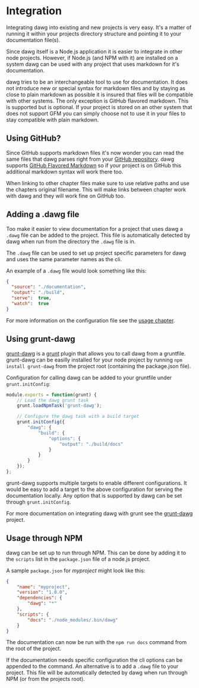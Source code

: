 # Integration

Integrating dawg into existing and new projects is very easy. It's a matter of running it within your
projects directory structure and pointing it to your documentation file(s).

Since dawg itself is a Node.js application it is easier to integrate in other node projects. However,
if Node.js (and NPM with it) are installed on a system dawg can be used with any project that uses
markdown for it's documentation.

dawg tries to be an interchangeable tool to use for documentation. It does not introduce new or
special syntax for markdown files and by staying as close to plain markdown as possible
it is insured that files will be compatible with other systems. The only exception is GitHub
flavored markdown. This is supported but is optional. If your project is stored on an other
system that does not support GFM you can simply choose not to use it in your files to stay
compatible with plain markdown.

## Using GitHub?

Since GitHub supports markdown files it's now wonder you can read the same files
that dawg parses right from your [GitHub repository](https://github.com/mattijs/dawg/tree/master/docs).
dawg supports [GitHub Flavored Markdown](http://github.github.com/github-flavored-markdown/) so if
your project is on GitHub this additional markdown syntax will work there too.

When linking to other chapter files make sure to use relative paths and use the chapters original filename.
This will make links between chapter work with dawg and they will work fine on GitHub too.

## Adding a .dawg file

Too make it easier to view documentation for a project that uses dawg a `.dawg` file can be added to the project.
This file is automatically detected by dawg when run from the directory the `.dawg` file is in.

The `.dawg` file can be used to set up project specific parameters for dawg and uses the same parameter
names as the cli.

An example of a `.dawg` file would look something like this:
```json
{
  "source": "./documentation",
  "output": "./build",
  "serve":  true,
  "watch":  true
}
```

For more information on the configuration file see the [usage chapter](02-usage.md#configuration-file).

## Using grunt-dawg

[grunt-dawg](https://github.com/mattijs/grunt-dawg) is a [grunt](http://gruntjs.com) plugin that allows
you to call dawg from a gruntfile. grunt-dawg can be easilly installed for your node project by running
`npm install grunt-dawg` from the project root (containing the package.json file).

Configuration for calling dawg can be added to your gruntfile under `grunt.initConfig`:

```javascript
module.exports = function(grunt) {
    // Load the dawg grunt task
    grunt.loadNpmTask('grunt-dawg');

    // Configure the dawg task with a build target
    grunt.initConfig({
        "dawg": {
            "build": {
                "options": {
                    "output": "./build/docs"
                }
            }
        }
    });
};
```

grunt-dawg supports multiple targets to enable different configurations. It would be easy to add a
target to the above configuration for serving the documentation locally. Any option that is 
supported by dawg can be set through `grunt.initConfig`.

For more documentation on integrating dawg with grunt see the [grunt-dawg](https://github.com/mattijs/grunt-dawg)
project.

## Usage through NPM

dawg can be set up to run through NPM. This can be done by adding it to the `scripts` list in the
`package.json` file of a node.js project.

A sample `package.json` for _myproject_ might look like this:
```json
{
    "name": "myproject",
    "version": "1.0.0",
    "dependencies": {
        "dawg": "*"
    },
    "scripts": {
        "docs": "./node_modules/.bin/dawg"
    }
}
```

The documentation can now be run with the `npm run docs` command from the root of the project.

If the documentation needs specific configuration the cli options can be appended to the command.
An alternative is to add a `.dawg` file to your project. This file will be automatically detected
by dawg when run through NPM (or from the projects root).
